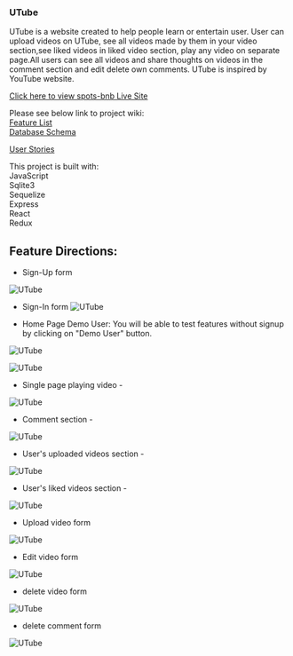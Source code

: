 ### UTube

UTube is a website created to help people learn or entertain user. User can upload videos on UTube, see all videos made by them in your video section,see liked videos in liked video section, play any video on separate page.All users can see all videos and
share thoughts on videos in the comment section and edit delete own comments. UTube is inspired by YouTube website.

[Click here to view spots-bnb Live Site](https://utube-clone-vg.herokuapp.com/)

Please see below link to project wiki: <br />
 [Feature List](https://github.com/varshagade211/UTube/wiki/Feature-List-of-UTube)  <br />
 [Database Schema](https://github.com/varshagade211/UTube/wiki/Database-Schema)  <br />
 <!-- [API Routes](https://github.com/varshagade211/AirBnB/wiki/API-Routes)  <br /> -->
 [User Stories](https://github.com/varshagade211/UTube/wiki/User-Stories) <br />

 This project is built with: <br />
 JavaScript <br />
 Sqlite3  <br />
 Sequelize  <br />
 Express <br />
 React  <br />
 Redux <br />

## Feature Directions:

* Sign-Up form

![UTube](sign-up-form.JPG) &nbsp;  &nbsp;  &nbsp;


* Sign-In form
![UTube](sign-in-form.JPG) &nbsp;  &nbsp;  &nbsp;

* Home Page Demo User:
    You will be able to test features without signup by clicking on "Demo User" button.

![UTube](home-page-UTbe.JPG) &nbsp;  &nbsp;  &nbsp;

![UTube](home-page-UTube.JPG) &nbsp;  &nbsp;  &nbsp;


* Single page playing video -

![UTube](single-page-UTube.JPG) &nbsp;  &nbsp;  &nbsp;


* Comment section -

![UTube](comment-section-UTube.JPG) &nbsp;  &nbsp;  &nbsp;

* User's uploaded videos section -

![UTube](user-uploade-videos.JPG) &nbsp;  &nbsp;  &nbsp;


* User's liked videos section -

![UTube](liked-videos.JPG) &nbsp;  &nbsp;  &nbsp;


* Upload video form

![UTube](upload-video-form.JPG) &nbsp;  &nbsp;  &nbsp;


* Edit video form

![UTube](edit-video-form.JPG) &nbsp;  &nbsp;  &nbsp;


* delete video form

![UTube](delete-video-form.JPG) &nbsp;  &nbsp;  &nbsp;


* delete comment form

![UTube](delete-comment-form.JPG) &nbsp;  &nbsp;  &nbsp;
